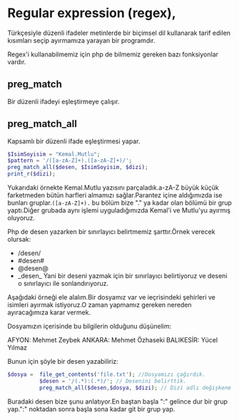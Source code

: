 # Regular expression (regex),
 Türkçesiyle düzenli ifadeler metinlerde bir biçimsel dil kullanarak tarif edilen kısımları seçip ayırmamıza yarayan bir programdır.

Regex'i kullanabilmemiz için php de bilmemiz gereken bazı fonksiyonlar vardır.
## preg_match
Bir düzenli ifadeyi eşleştirmeye çalışır.

## preg_match_all
Kapsamlı bir düzenli ifade eşleştirmesi yapar.

```php
$IsimSoyisim = "Kemal.Mutlu";
$pattern = '/([a-zA-Z]+).([a-zA-Z]+)/';
preg_match_all($desen, $IsimSoyisim, $dizi);
print_r($dizi);
```
Yukarıdaki örnekte Kemal.Mutlu yazısını parçaladık.a-zA-Z büyük küçük farketmeden bütün harfleri almamızı sağlar.Parantez içine aldığımızda ise bunları gruplar.```([a-zA-Z]+).``` bu bölüm bize "." ya kadar olan bölümü bir grup yaptı.Diğer grubada aynı işlemi uyguladığımızda Kemal'i ve Mutlu'yu ayırmış oluyoruz.

Php de desen yazarken bir sınırlayıcı belirtmemiz şarttır.Örnek verecek olursak:
- /desen/
- #desen#
- @desen@
- &#95;desen_
Yani bir deseni yazmak için bir sınırlayıcı belirtiyoruz ve deseni o sınırlayıcı ile sonlandırıyoruz.



Aşağıdaki örneği ele alalım.Bir dosyamız var ve ieçrisindeki şehirleri ve isimleri ayırmak istiyoruz.O zaman yapmamız gereken nereden ayıracağımıza karar vermek.

Dosyamızın içerisinde bu bilgilerin olduğunu düşünelim:

AFYON: Mehmet Zeybek
ANKARA: Mehmet Özhaseki
BALIKESİR: Yücel Yılmaz

Bunun için şöyle bir desen yazabiliriz:
```php
$dosya =  file_get_contents('file.txt'); //Dosyamızı çağırdık.
          $desen = '/(.*):(.*)/'; // Desenini belirttik.
          preg_match_all($desen,$dosya, $dizi); // Dizi adlı değişkene dizi olarak kaydettik.
```

Buradaki desen bize şunu anlatıyor.En baştan başla ":" gelince dur bir grup yap.":" noktadan sonra başla sona kadar git bir grup yap.
